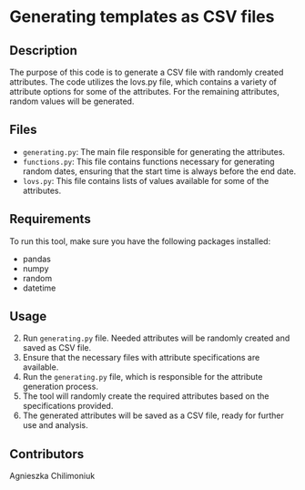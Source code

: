 # Generating templates as CSV files

## Description
The purpose of this code is to generate a CSV file with randomly created attributes. The code utilizes the lovs.py file, which contains a variety of attribute options for some of the attributes. For the remaining attributes, random values will be generated. 

## Files
- `generating.py`: The main file responsible for generating the attributes.
- `functions.py`: This file contains functions necessary for generating random dates, ensuring that the start time is always before the end date.
- `lovs.py`: This file contains lists of values available for some of the attributes.
## Requirements
To run this tool, make sure you have the following packages installed:
- pandas
- numpy
- random
- datetime

## Usage
2. Run `generating.py` file. Needed attributes will be randomly created and saved as CSV file.
1. Ensure that the necessary files with attribute specifications are available.
2. Run the `generating.py` file, which is responsible for the attribute generation process.
3. The tool will randomly create the required attributes based on the specifications provided.
4. The generated attributes will be saved as a CSV file, ready for further use and analysis.

## Contributors
Agnieszka Chilimoniuk
   
